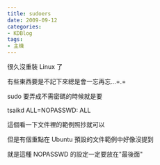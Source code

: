 ```yaml
---
title: sudoers
date: 2009-09-12
categories:
- KDBlog
tags:
- 主機
---
```

很久沒重裝 Linux 了

有些東西要是不記下來總是會一忘再忘...=.=

sudo 要弄成不需密碼的時候就是要

<quote header="/etc/sudoers">

tsaikd  ALL=NOPASSWD: ALL

</quote>

這個看一下文件裡的範例照抄就可以

但是有個重點在 Ubuntu 預設的文件範例中好像沒提到

就是這種 NOPASSWD 的設定一定要放在"最後面"

